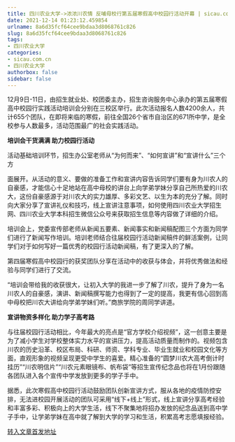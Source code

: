```yaml
---
title: 四川农业大学->浓浓川农情 反哺母校行第五届寒假高中校园行活动开幕 | sicau.com.cn
date: 2021-12-14 01:23:12.459854
urlname: 8a6d35fcf64cee9bdaa3d8068761c826
slug: 8a6d35fcf64cee9bdaa3d8068761c826
tags: 
- 四川农业大学
categories:
- sicau.com.cn
- 四川农业大学
authorbox: false
sidebar: false
---
```

12月9日-11日，由招生就业处、校团委主办，招生咨询服务中心承办的第五届寒假高中校园行实践活动培训会分别在三校区举行。此次活动报名人数4200余人，共计655个团队，在即将来临的寒假，前往全国26个省市自治区的671所中学，是全校参与人数最多，活动范围最广的社会实践活动。

**培训会干货满满 助力校园行活动**

活动基础培训环节，招生办公室老师从“为何而来”、“如何宣讲”和“宣讲什么”三个方
<!--more-->
面展开。从活动的意义、要做的准备工作和宣讲内容告诉同学们要有身为川农人的自豪感，才能信心十足地站在高中母校的讲台上向学弟学妹分享自己所热爱的川农大，这份自豪感源于对川农大的实力雄厚、多彩文艺、以生为本的充分了解。同时向大家分享了宣讲礼仪和技巧，线上宣讲注意事项，如何使用四川农业大学招生网、四川农业大学本科招生微信公众号来获取招生信息等内容做了详细的介绍。

培训会上，党委宣传部老师从新闻五要素、新闻事实和新闻稿配图三个方面为同学们进行了新闻写作培训。培训老师结合往届校园行活动新闻稿件的鲜活案例，让同学们对于如何写好一篇优秀的校园行活动新闻稿，有了更深入的了解。

第四届寒假高中校园行的获奖团队分享在活动中的收获与体会，并将优秀做法和经验与同学们进行了交流。

“培训会带给我的收获很大，让初入大学的我进一步了解了川农，提升了身为一名川农人的自豪感，演讲、新闻稿撰写能力也得到了一定的提高，我更有信心回到高中母校把川农大讲给向学弟学妹们听。”商旅学院的周同学讲道。

**宣讲物资多样化 助力学子高考路**

与往届校园行活动相比，今年最大的亮点是“官方学校介绍视频”，这一创意主要是为了减小学生对学校整体实力水平的宣讲压力，提高活动质量而制作的。视频包含川农的历史沿革、校区布局、科研、师资、学科专业、毕业生就业和校园文化等方面，直观形象的视频呈现更受中学生的喜爱。精心准备的“圆梦川农大高考倒计时挂历”“川农明信片”“川农元素眼镜布、帆布袋”等招生宣传纪念品也将在1月份跟随各团队进入各个宣传中学发放到更多的学子手中。

据悉，此次寒假高中校园行活动鼓励团队创新宣讲方式，服从各地的疫情防控安排，无法进校园开展活动的团队可采用“线下+线上”形式，线上宣讲分享高考经验和丰富多彩、积极向上的大学生活，线下不聚集地将招办发放的纪念品送到高中学子手中，让学弟学妹在高中就了解到大学的学习和生活，积累高考志愿填报经验。



[转入文章首发地址](https://news.sicau.edu.cn/info/1078/66021.htm)